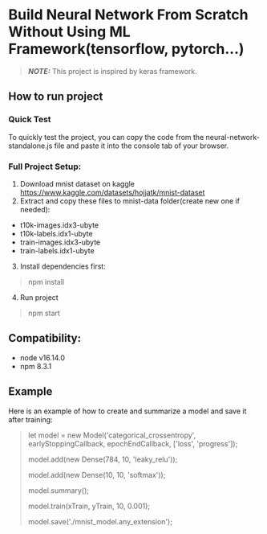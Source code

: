 # Build Neural Network From Scratch Without Using ML Framework(tensorflow, pytorch...)
> **_NOTE:_** This project is inspired by keras framework.
## How to run project
### Quick Test
To quickly test the project, you can copy the code from the neural-network-standalone.js file and paste it into the console tab of your browser.
### Full Project Setup:
1. Download mnist dataset on kaggle https://www.kaggle.com/datasets/hojjatk/mnist-dataset
2. Extract and copy these files to mnist-data folder(create new one if needed):
  + t10k-images.idx3-ubyte
  + t10k-labels.idx1-ubyte
  + train-images.idx3-ubyte
  + train-labels.idx1-ubyte
3. Install dependencies first:
> npm install
4. Run project
> npm start

## Compatibility:
- node v16.14.0
- npm 8.3.1
## Example
Here is an example of how to create and summarize a model and save it after training:
> let model = new Model('categorical_crossentropy', earlyStoppingCallback, epochEndCallback, ['loss', 'progress']);
>
> model.add(new Dense(784, 10, 'leaky_relu'));
>
> model.add(new Dense(10, 10, 'softmax'));
>
> model.summary();
>
> model.train(xTrain, yTrain, 10, 0.001);
> 
> model.save('./mnist_model.any_extension');
